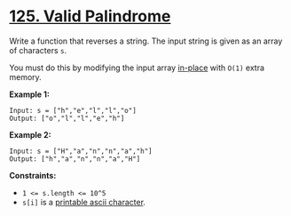 # [125. Valid Palindrome](https://leetcode.com/problems/valid-palindrome/)

Write a function that reverses a string. The input string is given as an array of characters <code>s</code>.

You must do this by modifying the input array <a href="https://en.wikipedia.org/wiki/In-place_algorithm" target="_blank">in-place</a> with <code>O(1)</code> extra memory.

**Example 1:**

```
Input: s = ["h","e","l","l","o"]
Output: ["o","l","l","e","h"]
```

**Example 2:**

```
Input: s = ["H","a","n","n","a","h"]
Output: ["h","a","n","n","a","H"]
```

**Constraints:**

- <code>1 <= s.length <= 10^5</code>
- <code>s[i]</code> is a <a href="https://en.wikipedia.org/wiki/ASCII#Printable_characters" target="_blank">printable ascii character</a>.
